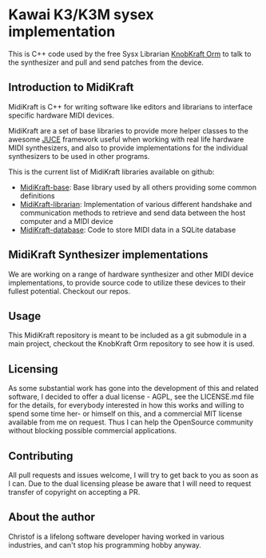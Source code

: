 # Kawai K3/K3M sysex implementation

This is C++ code used by the free Sysx Librarian [KnobKraft Orm](https://github.com/christofmuc/KnobKraft-orm) to talk to the synthesizer and pull and send patches from the device.

## Introduction to MidiKraft

MidiKraft is C++ for writing software like editors and librarians to interface specific hardware MIDI devices.

MidiKraft are a set of base libraries to provide more helper classes to the awesome [JUCE](https://github.com/juce-framework/JUCE) framework useful when working with real life hardware MIDI synthesizers, and also to provide implementations for the individual synthesizers to be used in other programs.

 This is the current list of MidiKraft libraries available on github:

  * [MidiKraft-base](https://github.com/christofmuc/MidiKraft-base): Base library used by all others providing some common definitions
  * [MidiKraft-librarian](https://github.com/christofmuc/MidiKraft-librarian): Implementation of various different handshake and communication methods to retrieve and send data between the host computer and a MIDI device
  * [MidiKraft-database](https://github.com/christofmuc/MidiKraft-database): Code to store MIDI data in a SQLite database

## MidiKraft Synthesizer implementations

We are working on a range of hardware synthesizer and other MIDI device implementations, to provide source code to utilize these devices to their fullest potential. Checkout our repos.
  
## Usage

This MidiKraft repository is meant to be included as a git submodule in a main project, checkout the KnobKraft Orm repository to see how it is used.

## Licensing

As some substantial work has gone into the development of this and related software, I decided to offer a dual license - AGPL, see the LICENSE.md file for the details, for everybody interested in how this works and willing to spend some time her- or himself on this, and a commercial MIT license available from me on request. Thus I can help the OpenSource community without blocking possible commercial applications.

## Contributing

All pull requests and issues welcome, I will try to get back to you as soon as I can. Due to the dual licensing please be aware that I will need to request transfer of copyright on accepting a PR. 

## About the author

Christof is a lifelong software developer having worked in various industries, and can't stop his programming hobby anyway. 

